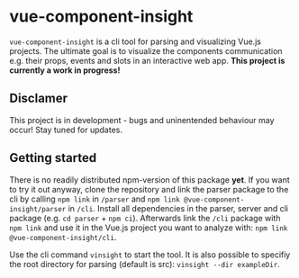 # vue-component-insight
`vue-component-insight` is a cli tool for parsing and visualizing Vue.js projects. The ultimate goal is to visualize the components 
communication e.g. their props, events and slots in an interactive web app. **This project is currently a work in progress!**

## Disclamer
This project is in development - bugs and uninentended behaviour may occur! Stay tuned for updates.

## Getting started
There is no readily distributed npm-version of this package **yet**. If you want to try it out anyway, clone the repository and link the parser package to the cli by calling `npm link` in `/parser` and  `npm link @vue-component-insight/parser` in `/cli`. Install all
dependencies in the parser, server and cli package (e.g. `cd parser` + `npm ci`). Afterwards link the `/cli` package with `npm link` and use it in the Vue.js project you want to analyze with: `npm link @vue-component-insight/cli`.

Use the cli command `vinsight` to start the tool. It is also possible to specifiy the root directory for parsing (default is src): `vinsight --dir exampleDir`.
